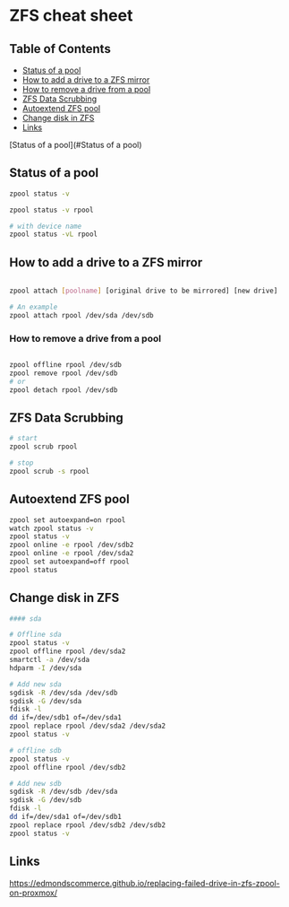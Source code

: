 # ZFS cheat sheet

## Table of Contents

* [Status of a pool](#Status-of-a-pool)
* [How to add a drive to a ZFS mirror](#How-to-add-a-drive-to-a-ZFS-mirror)
* [How to remove a drive from a pool](#How-to-remove-a-drive-from-a-pool)
* [ZFS Data Scrubbing](#ZFS-Data-Scrubbing)
* [Autoextend ZFS pool](#Autoextend-ZFS-pool)
* [Change disk in ZFS](#Change-disk-in-ZFS)
* [Links](#Links)

[Status of a pool](#Status of a pool)

## Status of a pool

```bash
zpool status -v 

zpool status -v rpool

# with device name
zpool status -vL rpool
```

## How to add a drive to a ZFS mirror

```bash

zpool attach [poolname] [original drive to be mirrored] [new drive]

# An example
zpool attach rpool /dev/sda /dev/sdb
```

### How to remove a drive from a pool

```bash

zpool offline rpool /dev/sdb
zpool remove rpool /dev/sdb
# or
zpool detach rpool /dev/sdb
```

## ZFS Data Scrubbing

```bash
# start
zpool scrub rpool

# stop
zpool scrub -s rpool
```

## Autoextend ZFS pool

```bash
zpool set autoexpand=on rpool
watch zpool status -v
zpool status -v
zpool online -e rpool /dev/sdb2
zpool online -e rpool /dev/sda2
zpool set autoexpand=off rpool
zpool status
```

## Change disk in ZFS

```bash
#### sda

# Offline sda
zpool status -v
zpool offline rpool /dev/sda2
smartctl -a /dev/sda
hdparm -I /dev/sda

# Add new sda
sgdisk -R /dev/sda /dev/sdb
sgdisk -G /dev/sda
fdisk -l
dd if=/dev/sdb1 of=/dev/sda1
zpool replace rpool /dev/sda2 /dev/sda2
zpool status -v

# offline sdb
zpool status -v
zpool offline rpool /dev/sdb2

# Add new sdb
sgdisk -R /dev/sdb /dev/sda
sgdisk -G /dev/sdb
fdisk -l
dd if=/dev/sda1 of=/dev/sdb1
zpool replace rpool /dev/sdb2 /dev/sdb2
zpool status -v
```

## Links

<https://edmondscommerce.github.io/replacing-failed-drive-in-zfs-zpool-on-proxmox/>
